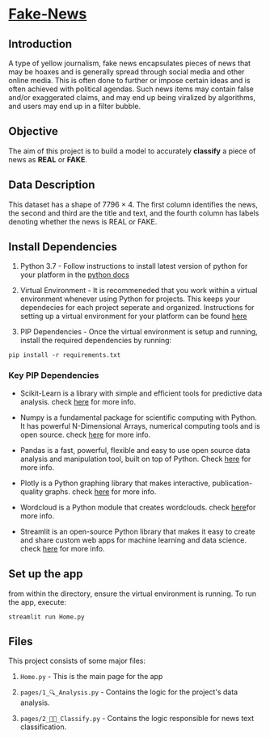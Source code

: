 # [Fake-News](https://xvi-ix-fake-news-home-mskr9n.streamlit.app/)

## Introduction

A type of yellow journalism, fake news encapsulates pieces of news
that may be hoaxes and is generally spread through social media and
other online media.
This is often done to further or impose certain ideas
and is often achieved with political agendas.
Such news items may contain false and/or exaggerated claims,
and may end up being viralized by algorithms,
and users may end up in a filter bubble.

## Objective

The aim of this project is to build a model to accurately
  **classify** a piece of news as **REAL** or **FAKE**.

## Data Description

This dataset has a shape of 7796 × 4.
The first column identifies the news,
the second and third are the title and text,
and the fourth column has labels denoting whether the news is REAL or FAKE.

## Install Dependencies

1. Python 3.7 - Follow instructions to install latest version of python for your platform in the [python docs](https://docs.python.org/3/using/unix.html#getting-and-installing-the-latest-version-of-python)

2. Virtual Environment - It is recommeneded that you work within a virtual environment whenever using Python for projects. This keeps your dependecies for each project seperate and organized. Instructions for setting up a virtual environment for your platform can be found [here](https://docs.python.org/3/library/venv.html)

3. PIP Dependencies - Once the virtual environment is setup and running, install the required dependencies by running:

`pip install -r requirements.txt`

### Key PIP Dependencies

* Scikit-Learn is a library with simple and efficient tools for predictive data analysis. check [here](https://scikit-learn.org/stable/) for more info.

* Numpy is a fundamental package for scientific computing with Python. It has powerful N-Dimensional Arrays, numerical computing tools and is open source. check [here](https://numpy.org/) for more info.

* Pandas is a fast, powerful, flexible and easy to use open source data analysis and manipulation tool, built on top of Python. Check [here](https://pandas.pydata.org/) for more info.

* Plotly is a Python graphing library that makes interactive, publication-quality graphs. check [here](https://plotly.com/python/) for more info.

* Wordcloud is a Python module that creates wordclouds. check [here](https://amueller.github.io/word_cloud/index.html)for more info.

* Streamlit is an open-source Python library that makes it easy to create and share custom web apps for machine learning and data science. check [here](https://docs.streamlit.io/) for more info.

## Set up the app

from within the directory, ensure the virtual environment is running.
To run the app, execute:

`streamlit run Home.py`

## Files

This project consists of some major files:

1. `Home.py` - This is the main page for the app

2. `pages/1_🔍️_Analysis.py` - Contains the logic for the project's data analysis.

3. `pages/2_👨‍💻_Classify.py` - Contains the logic responsible for news text classification.
